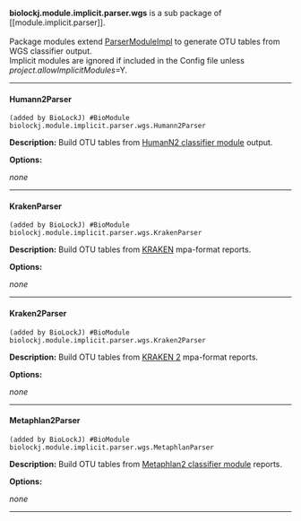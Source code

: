 **biolockj.module.implicit.parser.wgs** is a sub package of [[module.implicit.parser]].<br><br>Package modules extend [ParserModuleImpl](https://msioda.github.io/BioLockJ/docs/biolockj/module/implicit/parser/ParserModuleImpl.html) to  generate OTU tables from WGS classifier output.<br>Implicit modules are ignored if included in the Config file unless *project.allowImplicitModules*=Y.<br>

----

#### Humann2Parser
`(added by BioLockJ) #BioModule biolockj.module.implicit.parser.wgs.Humann2Parser`

**Description:**  Build OTU tables from [HumanN2 classifier module](../../../module/classifier/module.classifier.wgs#humann2classifier) output. 

**Options:**

 *none*

----

#### KrakenParser
`(added by BioLockJ) #BioModule biolockj.module.implicit.parser.wgs.KrakenParser`

**Description:**  Build OTU tables from [KRAKEN](http://ccb.jhu.edu/software/kraken/) mpa-format reports.

**Options:**

 *none*

----

#### Kraken2Parser
`(added by BioLockJ) #BioModule biolockj.module.implicit.parser.wgs.Kraken2Parser`

**Description:**  Build OTU tables from [KRAKEN 2](https://ccb.jhu.edu/software/kraken2/) mpa-format reports. 

**Options:**

 *none*

----

#### Metaphlan2Parser
`(added by BioLockJ) #BioModule biolockj.module.implicit.parser.wgs.MetaphlanParser`

**Description:**  Build OTU tables from [Metaphlan2 classifier module](../../../module/classifier/module.classifier.wgs#metaphlan2classifier) reports.   

**Options:**

 *none*

----